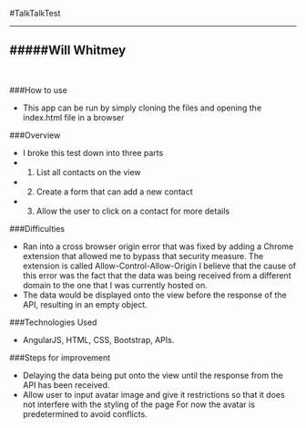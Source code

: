 #TalkTalkTest
___
#####Will Whitmey<br>
---
<br>

###How to use
* This app can be run by simply cloning the files and opening the index.html file in a browser

###Overview
* I broke this test down into three parts
* 1. List all contacts on the view
* 2. Create a form that can add a new contact
* 3. Allow the user to click on a contact for more details

###Difficulties
* Ran into a cross browser origin error that was fixed by adding a Chrome extension
that allowed me to bypass that security measure. The extension is called Allow-Control-Allow-Origin
I believe that the cause of this error was the fact that the data was being received from a different domain
to the one that I was currently hosted on.
* The data would be displayed onto the view before the response of the API, resulting in an empty object.

###Technologies Used
* AngularJS, HTML, CSS, Bootstrap, APIs.

###Steps for improvement
* Delaying the data being put onto the view until the response from the API has been received.
* Allow user to input avatar image and give it restrictions so that it does not interfere with the styling of the page
For now the avatar is predetermined to avoid conflicts.
